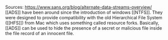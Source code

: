 Sources:
https://www.sans.org/blog/alternate-data-streams-overview/
\
[[ADS]] have been around since the introduction of windows [[NTFS]]. They were designed to provide compatibility with the old Hierarchical File System ([[HFS]]) from Mac which uses something called resource forks. Basically, [[ADS]] can be used to hide the presence of a secret or malicious file inside the file record of an innocent file.
